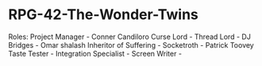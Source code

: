 # RPG-42-The-Wonder-Twins

Roles:
Project Manager - Conner Candiloro
Curse Lord -
Thread Lord -
DJ Bridges - Omar shalash
Inheritor of Suffering -
Socketroth - Patrick Toovey
Taste Tester -
Integration Specialist -
Screen Writer -
